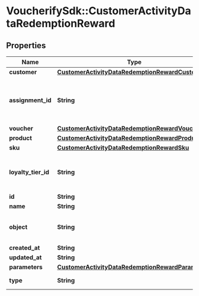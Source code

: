 # VoucherifySdk::CustomerActivityDataRedemptionReward

## Properties

| Name | Type | Description | Notes |
| ---- | ---- | ----------- | ----- |
| **customer** | [**CustomerActivityDataRedemptionRewardCustomer**](CustomerActivityDataRedemptionRewardCustomer.md) |  | [optional] |
| **assignment_id** | **String** | Unique reward assignment ID assigned by Voucherify. | [optional] |
| **voucher** | [**CustomerActivityDataRedemptionRewardVoucher**](CustomerActivityDataRedemptionRewardVoucher.md) |  | [optional] |
| **product** | [**CustomerActivityDataRedemptionRewardProduct**](CustomerActivityDataRedemptionRewardProduct.md) |  | [optional] |
| **sku** | [**CustomerActivityDataRedemptionRewardSku**](CustomerActivityDataRedemptionRewardSku.md) |  | [optional] |
| **loyalty_tier_id** | **String** | Unique loyalty tier ID assigned by Voucherify. | [optional] |
| **id** | **String** |  | [optional] |
| **name** | **String** |  | [optional] |
| **object** | **String** |  | [optional][default to &#39;reward&#39;] |
| **created_at** | **String** |  | [optional] |
| **updated_at** | **String** |  | [optional] |
| **parameters** | [**CustomerActivityDataRedemptionRewardParameters**](CustomerActivityDataRedemptionRewardParameters.md) |  | [optional] |
| **type** | **String** | Reward type. | [optional] |

